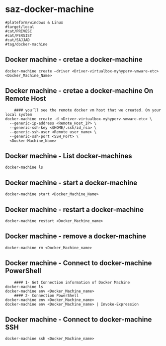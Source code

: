 # saz-docker-machine
```
#plateform/windows & Linux
#target/local
#cat/PRIVESC
#cat/PERSIST
#cat/SAJJAD
#tag/docker-machine
```

## Docker machine -  cretae a docker-machine
```
docker-machine create –driver <Driver-virtualbox-myhyperv-vmware-etc> <Docker_Machine_Name>

```

## Docker machine -  cretae a docker-machine On Remote Host
```
    #### you’ll see the remote docker vm host that we created. On your local system
docker-machine create -d <Driver-virtualbox-myhyperv-vmware-etc> \
  --generic-ip-address <Remote_Host_IP> \ 
  --generic-ssh-key <$HOME/.ssh/id_rsa> \
  --generic-ssh-user <Remote_user_name> \
  --generic-ssh-port <SSH_Port> \
  <Docker-Machine_Name>
```


## Docker machine - List docker-machines
```
docker-machine ls
```


## Docker machine - start a docker-machine
```
docker-machine start <Docker_Machine_Name>
```


## Docker machine -  restart a docker-machine
```
docker-machine restart <Docker_Machine_name>
```


## Docker machine -  remove a docker-machine
```
docker-machine rm <Docker_Machine_name>
```

## Docker machine -  Connect to docker-machine PowerShell
```
    #### 1- Get Connection information of Docker Machine
docker-machine ls
docker-machine env <Docker_Machine_name>
    #### 2- Connection PowerShell
docker-machine env <Docker_Machine_name>
docker-machine env <Docker_Machine_name> | Invoke-Expression
```

## Docker machine -  Connect to docker-machine SSH
```
docker-machine ssh <Docker_Machine_name>
```
